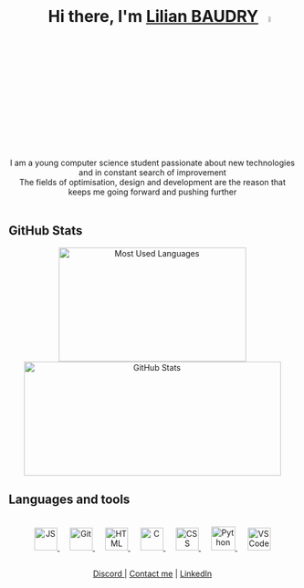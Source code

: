 <br>
<h1 align="center">
  &emsp;
  Hi there, I'm <a href="https://github.com/Irophin">Lilian BAUDRY</a>
  <img src="https://camo.githubusercontent.com/e8e7b06ecf583bc040eb60e44eb5b8e0ecc5421320a92929ce21522dbc34c891/68747470733a2f2f6d656469612e67697068792e636f6d2f6d656469612f6876524a434c467a6361737252346961377a2f67697068792e676966" width="5%">
</h1>

<p align="center">
	<br>
	<br>
I am a young computer science student passionate about new technologies and in constant search of improvement<br>
The fields of optimisation, design and development are the reason that keeps me going forward and pushing further
	<br>
	<br>
</p>

## GitHub Stats

<div align="center">
  <img alt="Most Used Languages" width="328" height="200" src = "https://github-readme-stats.vercel.app/api/top-langs/?username=irophin&langs_count=6&hide_border=true&theme=github_dark&custom_title=My%20Most%20Used%20Languages&layout=compact">

  <img alt="GitHub Stats" aligne="center" width="450" height="200" src="https://github-readme-stats.vercel.app/api?username=irophin&count_private=true&include_all_commits=true&hide_border=true&theme=github_dark&show_icons=true&custom_title=GitHub%20Stats&hide=prs">
</div>

## Languages and tools

<br>
<div align="center">
	<a target="_blank" href = "https://fr.wikipedia.org/wiki/JavaScript">
		<img height="40" width="40" alt="JS" src="https://cdn.jsdelivr.net/gh/devicons/devicon/icons/javascript/javascript-original.svg"/>
	</a>
	&emsp;
	<a target="_blank" href = "https://fr.wikipedia.org/wiki/Git">
		<img height="40" width="40" alt="Git" src="https://upload.wikimedia.org/wikipedia/commons/thumb/3/3f/Git_icon.svg/1920px-Git_icon.svg.png"/>
	</a>
	&emsp;
	<a target="_blank" href = "https://fr.wikipedia.org/wiki/HTML5">
		<img height="40" width="40" alt="HTML" src="https://cdn.jsdelivr.net/gh/devicons/devicon/icons/html5/html5-original.svg"/>
	</a>
	&emsp;
	<a target="_blank" href = "https://fr.wikipedia.org/wiki/C_(langage)">
		<img height="40" width="40" alt="C" src="https://cdn.jsdelivr.net/gh/devicons/devicon/icons/c/c-original.svg"/>
	</a>
	&emsp;
	<a target="_blank" href = "https://fr.wikipedia.org/wiki/Feuilles_de_style_en_cascade">
		<img height="40" width="40" alt="CSS" src="https://cdn.jsdelivr.net/gh/devicons/devicon/icons/css3/css3-original.svg"/>
	</a>
	&emsp;
	<a target="_blank" href = "https://fr.wikipedia.org/wiki/Python_(langage)">
		<img height="42" width="42" alt="Python" src="https://cdn.jsdelivr.net/gh/devicons/devicon/icons/python/python-original.svg"/>
	</a>
	&emsp;
	<a target="_blank" href = "https://fr.wikipedia.org/wiki/Visual_Studio_Code">
		<img height="40" width="40" alt="VS Code" src="https://cdn.jsdelivr.net/gh/devicons/devicon/icons/vscode/vscode-original.svg"/>
	</a>
</div>
 
## 

<div align="center">
  <a href="https://discord.com/users/931924110236327956/">Discord </a> |
  <a href="mailto:lilian.baudry21@gmail.com">Contact me</a> |
  <a href="https://www.linkedin.com/in/lilian-baudry/">LinkedIn</a>
</div>
